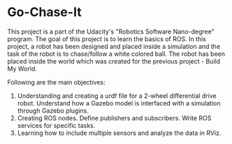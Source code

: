 # Go-Chase-It

This project is a part of the Udacity's "Robotics Software Nano-degree" program. The goal of this project is to learn the basics of ROS. In this project, a robot has been designed and placed inside a simulation and the task of the robot is to chase/follow a white colored ball. The robot has been placed inside the world which was created for the previous project - Build My World.

Following are the main objectives: 
1. Understanding and creating a urdf file for a 2-wheel differential drive robot. Understand how a Gazebo model is interfaced with a simulation through Gazebo plugins. 
2. Creating ROS nodes. Define publishers and subscribers. Write ROS services for specific tasks.
3. Learning how to include multiple sensors and analyze the data in RViz. 